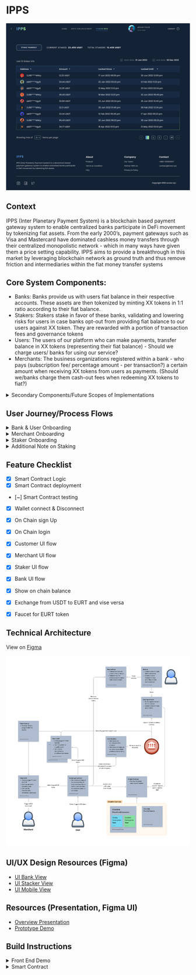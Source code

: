 # IPPS

[![IPPS Demo](https://github.com/leveorxyz/IPPS/blob/main/IPPS-Demo.png)](https://youtu.be/WkEaQCn6oBI)

## Context

IPPS (Inter Planetary Payment System) is a blockchain based payment gateway system to enable centralized banks participate in DeFi movement by tokenizing fiat assets. From the early 2000’s, payment gateways such as Visa and Mastercard have dominated cashless money transfers through their centralized monopolistic network - which in many ways have given them a price setting capability. IPPS aims to provide a breakthrough in this market by leveraging blockchain network as ground truth and thus remove friction and intermediaries within the fiat money transfer systems

## Core System Components:

- Banks: Banks provide us with users fiat balance in their respective accounts. These assets are then tokenized by minting XX tokens in 1:1 ratio according to their fiat balance.
- Stakers: Stakers stake in favor of these banks, validating and lowering risks for users in case banks opt-out from providing fiat balance to our users against XX token. They are rewarded with a portion of transaction fees and governance tokens
- Users: The users of our platform who can make payments, transfer balance in XX tokens (representing their fiat balance) - Should we charge users/ banks for using our service? 
- Merchants: The business organizations registered within a bank - who pays (subscription fee/ percentage amount - per transaction?) a certain amount when receiving XX tokens from users as payments. (Should we/banks charge them cash-out fees when redeeming XX tokens to fiat?)

<details>
<summary>
Secondary Components/Future Scopes of Implementations
</summary>

- DAO: Stakers and contributors get governance tokens according to their contribution/ staking amount. Holding the governance token they can manipulate protocol parameters.
- Operators (Optional): The operators hold power to freeze an account (EOA) temporarily in case of loss of private keys/ cards until a certain time (maybe 24hrs) - which gives the user time to report lost/stolen card/keys to the DAO. The DAO after evaluating the report can assign a different wallet for him/her. (*As the wallets are whitelisted in contracts, the tokens can be manipulated by the DAO - in case of these incidents and the lost address can be replaced by the new one)

</details> 


## User Journey/Process Flows

<details>
<summary>
Bank & User Onboarding
</summary>

- A bank requests to join X platform specifying a limit (which can’t be exceeded for this bank unless changed)
- Stakers verify and stakes in stablecoin
- Banks get limits for the amount which is staked for that particular bank
- Banks provide us with user wallet addresses and initial fiat balance (amount which they internally decide to allow for each user - may vary from user to user based on their use or balance)
- X mints XX tokens to users wallet in 1:1 ratio to its balance (provided by the bank).
- Additionally, the wallets are whitelisted in the protocol so that the tokens are non-transferrable to any other address

</details> 


<details>
<summary>
Merchant Onboarding
</summary>

- Merchant wallet addresses are provided by the banks
- Whenever a token is transferred from other wallets (from users), a small fee is charged - which could be the main source of revenue of IPPS
- Merchants can redeem these tokens from banks

</details> 


<details>
<summary>
Staker Onboarding
</summary>

- Stakers view limit requests by the banks in X platform
- Additional details of banks are uploaded in Filecoin
- Stakers stake an amount in favor of the bank to provide them limit for that particular amount
- Stakers receive transaction fee shares proportional to their staking amount (Whenever users make payments using XX tokens)

</details> 


<details>
<summary>
Additional Note on Staking
</summary>

A Bank can stake in favor of itself too - As onboarding stakers is not our goal. The goal is to minimize the risk for users in case the banks decline to provide fiats against XX tokens. In such circumstances the DAO can reimburse platform users with staked assets (most likely stablecoins).

</details> 

## Feature Checklist
- [x] Smart Contract Logic
- [x] Smart Contract deployment
- [~] Smart Contract testing
- [x] Wallet connect & Disconnect
- [x] On Chain sign Up
- [x] On Chain login
- [x] Customer UI flow
- [x] Merchant UI flow
- [x] Staker UI flow
- [x] Bank UI flow
- [x] Show on chain balance
- [x] Exchange from USDT to EURT and vise versa
- [x] Faucet for EURT token



## Technical Architecture

View on [Figma](https://www.figma.com/file/iBk6vVkyxBR0FvUZ1HrmAV/Project-X%3A-SC-Architecture%2F-Process-Flow?node-id=0%3A1&t=FvD4yd8lHkyO5orw-1)

<img src="https://github.com/leveorxyz/IPPS/blob/main/IPPS_Technical_Architecture.jpg" alt="technical architecture diagram (IPPS)" style="width:200;height:200">


## UI/UX Design Resources (Figma)

- [UI Bank View](https://www.figma.com/proto/wPI748q1IJfKhVQz45jBVN/IPPS%3A-UI-Prototype?node-id=27%3A268&scaling=min-zoom&page-id=27%3A2&starting-point-node-id=27%3A268&show-proto-sidebar=1)
- [UI Stacker View](https://www.figma.com/proto/wPI748q1IJfKhVQz45jBVN/IPPS%3A-UI-Prototype?node-id=27%3A1138&scaling=min-zoom&page-id=27%3A2&starting-point-node-id=27%3A1138&show-proto-sidebar=1)
- [UI Mobile View](https://www.figma.com/proto/wPI748q1IJfKhVQz45jBVN/IPPS%3A-UI-Prototype?node-id=27%3A2426&scaling=min-zoom&page-id=27%3A2&starting-point-node-id=27%3A2426&show-proto-sidebar=1)

## Resources (Presentation, Figma UI)

- [Overview Presentation](https://docs.google.com/presentation/d/e/2PACX-1vTLS1FALc9WhzNpRdLXjeUilkXDKe0Y-oDiKklzU2icUzhjG_hemyJBryyqXMotQH6UrLcHZT_HEAL5/pub?start=false&loop=false&delayms=3000)
- [Prototype Demo](https://youtu.be/WkEaQCn6oBI)


## Build Instructions



<details>
<summary>
Front End Demo
</summary>

- Go to `/frontend`:

  ```bash
  cd frontend
  ```

- Put your web3.storage key in a new local env file:

  `.env.local`
  ```
  NEXT_PUBLIC_WEB3_STORAGE_KEY=
  ```

- Run `yarn install`

- Run `yarn dev`

</details> 

<details>
<summary>
Smart Contract
</summary>

- Create an env to put all private keys for different user roles and alchemy API key:

  `.env`
  ```
  PRIVATE_KEY =
  ALCHEMY_API_KEY =
  QUICKNODE_API_KEY =
  ```
- Compilation: `npx hardhat compile`

- Deployment to Polygon Mumbai Testnet: `npx hardhat run scripts/deploy.ts --network polygon_mumbai`

- Unit Tests: `npx hardhat test`

- To run the full flow in Remix, connect to localhost `remixd -s <path-to-the-shared-folder> -u <remix-ide-instance-URL>`


